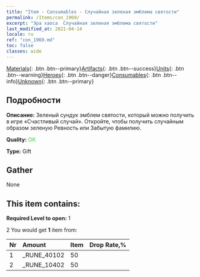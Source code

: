 ```yaml
---
title: "Item - Consumables - Случайная зеленая эмблема святости"
permalink: /Items/con_1969/
excerpt: "Эра хаоса  Случайная зеленая эмблема святости"
last_modified_at: 2021-04-14
locale: ru
ref: "con_1969.md"
toc: false
classes: wide
---
```

 [Materials](/ru/Items/){: .btn .btn--primary}[Artifacts](/ru/Items/Artifacts/){: .btn .btn--success}[Units](/ru/Items/Units/){: .btn .btn--warning}[Heroes](/ru/Items/Heroes/){: .btn .btn--danger}[Consumables](/ru/Items/Consumables/){: .btn .btn--info}[Unknown](/ru/Items/Unknown/){: .btn .btn--primary}

## Подробности
 **Описание:** Зеленый сундук эмблем святости, который можно получить в игре «Счастливый случай». Откройте, чтобы получить случайным образом зеленую Ревность или Забытую фамилию.

 **Quality:** <span style="color: #32CD32">OK</span>

 **Type:** Gift

## Gather

  None

## This item contains:

 **Required Level to open:** 1

 2 You would get **1** item  from:

  | Nr | Amount |     Item    | Drop Rate,% |
  |:---|:-------|:------------|:---------:|
  | 1 | _RUNE_40102 | 50 | 
  | 2 | _RUNE_10402 | 50 | 

